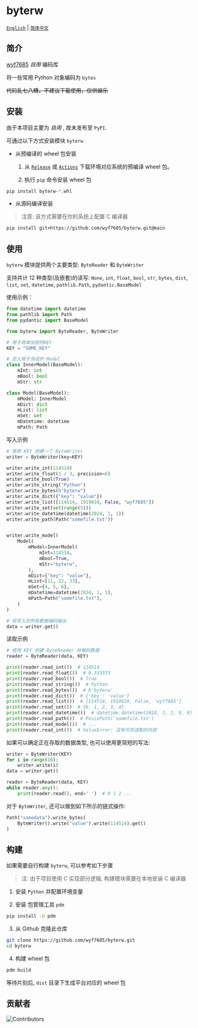 # byterw

[`English`](https://github.com/wyf7685/byterw/README.md) | [`简体中文`](https://github.com/wyf7685/byterw/README.zh.md)

## 简介

[wyf7685](https://github.com/wyf7685) _自用_ 编码库

将一些常用 Python 对象编码为 `bytes`

~~代码乱七八糟，不建议下载使用，仅供娱乐~~

## 安装

由于本项目主要为 _自用_ , 故未发布至 `PyPI`.

可通过以下方式安装模块 `byterw`

- 从预编译的 wheel 包安装

  1. 从 [`Release`](https://github.com/wyf7685/byterw/releases) 或 [`Actions`](https://github.com/wyf7685/byterw/actions) 下载环境对应系统的预编译 wheel 包。

  2. 执行 `pip` 命令安装 wheel 包

```sh
pip install byterw-*.whl
```

- 从源码编译安装

> 注意: 该方式需要在你的系统上配置 C 编译器

```sh
pip install git+https://github.com/wyf7685/byterw.git@main
```

## 使用

`byterw` 模块提供两个主要类型: `ByteReader` 和 `ByteWriter`

支持共计 12 种类型(及嵌套)的读写: `None`, `int`, `float`, `bool`, `str`, `bytes`, `dict`, `list`, `set`, `datetime`, `pathlib.Path`, `pydantic.BaseModel`

使用示例：

```python
from datetime import datetime
from pathlib import Path
from pydantic import BaseModel

from byterw import ByteReader, ByteWriter

# 用于简单加密的KEY
KEY = "SOME_KEY"

# 定义用于测试的 Model
class InnerModel(BaseModel):
    mInt: int
    mBool: bool
    mStr: str

class Model(BaseModel):
    mModel: InnerModel
    mDict: dict
    mList: list
    mSet: set
    mDatetime: datetime
    mPath: Path
```

写入示例

```python
# 使用 KEY 创建一个 ByteWriter
writer = ByteWriter(key=KEY)

writer.write_int(114514)
writer.write_float(1 / 3, precision=6)
writer.write_bool(True)
writer.write_string("Python")
writer.write_bytes(b"byterw")
writer.write_dict({"key": "value"})
writer.write_list([114514, 1919810, False, "wyf7685"])
writer.write_set(set(range(5)))
writer.write_datetime(datetime(2024, 1, 1))
writer.write_path(Path("somefile.txt"))


writer.write_model(
    Model(
        mModel=InnerModel(
            mInt=114514,
            mBool=True,
            mStr="byterw",
        ),
        mDict={"key": "value"},
        mList=[11, 22, 33],
        mSet={4, 5, 6},
        mDatetime=datetime(2024, 1, 1),
        mPath=Path("somefile.txt"),
    )
)

# 将写入的所有数据编码输出
data = writer.get()
```

读取示例

```python
# 使用 KEY 创建 ByteReader 并解码数据
reader = ByteReader(data, KEY)

print(reader.read_int())  # 114514
print(reader.read_float())  # 0.333333
print(reader.read_bool())  # True
print(reader.read_string())  # Python
print(reader.read_bytes())  # b'byterw'
print(reader.read_dict())  # {'key': 'value'}
print(reader.read_list())  # [114514, 1919810, False, 'wyf7685']
print(reader.read_set())  # {0, 1, 2, 3, 4}
print(reader.read_datetime())  # datetime.datetime(2024, 1, 1, 0, 0)
print(reader.read_path())  # PosixPath('somefile.txt')
print(reader.read_model())  # ...
print(reader.read_int())  # ValueError: 没有可供读取的内容
```

如果可以确定正在存取的数据类型, 也可以使用更简短的写法:

```python
writer = ByteWriter(KEY)
for i in range(10):
    writer.write(i)
data = writer.get()

reader = ByteReader(data, KEY)
while reader.any():
    print(reader.read(), end=' ')  # 0 1 2 ...
```

对于 `ByteWriter`, 还可以做到如下所示的链式操作:

```python
Path("somedata").write_bytes(
    ByteWriter().write("value").write(114514).get()
)
```

## 构建

如果需要自行构建 `byterw`, 可以参考如下步骤

> 注: 由于项目使用 C 实现部分逻辑, 构建模块需要在本地安装 C 编译器

1. 安装 `Python` 并配置环境变量

2. 安装 包管理工具 `pdm`

```sh
pip install -U pdm
```

3. 从 Github 克隆此仓库

```sh
git clone https://github.com/wyf7685/byterw.git
cd byterw
```

4. 构建 wheel 包

```sh
pdm build
```

等待片刻后, `dist` 目录下生成平台对应的 wheel 包

## 贡献者

![Contributors](https://contrib.rocks/image?repo=wyf7685/byterw)

